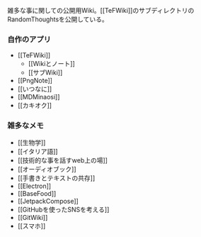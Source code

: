 雑多な事に関しての公開用Wiki。[[TeFWiki]]のサブディレクトリのRandomThoughtsを公開している。

### 自作のアプリ

- [[TeFWiki]]
  - [[Wikiとノート]]
  - [[サブWiki]]
- [[PngNote]]
- [[いつなに]]
- [[MDMinaosi]]
- [[カキオク]]

### 雑多なメモ

- [[生物学]]
- [[イタリア語]]
- [[技術的な事を話すweb上の場]]
- [[オーディオブック]]
- [[手書きとテキストの共存]]
- [[Electron]]
- [[BaseFood]]
- [[JetpackCompose]]
- [[GitHubを使ったSNSを考える]]
- [[GitWiki]]
- [[スマホ]]